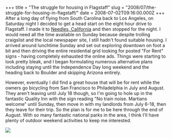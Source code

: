 +++
title = "The struggle for housing in Flagstaff"
slug = "2008/07/the-struggle-for-housing-in-flagstaff/"
date = 2008-07-02T09:16:00.000Z
+++
After a long day of flying from South Carolina back to Los Angeles, on Saturday night I decided to get a head start on the eight hour drive to Flagstaff. I made it to [Needles, California](http://maps.google.com/maps?f=q&hl=en&geocode=&q=needles,+ca&ie=UTF8&z=12&iwloc=addr) and then stopped for the night. I would need all the time available on Sunday because despite trolling craigslist and the local newspaper site, I still hadn't found suitable housing. I arrived around lunchtime Sunday and set out exploring downtown on foot a bit and then driving the entire residential grid looking for posted "For Rent" signs - having completely exhausted the online ads. Things were starting to look pretty bleak, and I began formulating numerous alternative plans including staying until the Independence Day long weekend and the heading back to Boulder and skipping Arizona entirely.

However, eventually I did find a great house that will be for rent while the owners go bicycling from San Francisco to Philadelphia in July and August. They aren't leaving until July 18 though, so I'm going to hole up in the fantastic Quality Inn with the sign reading "No train noise. Martians welcome" until Sunday, then move in with my landlords from July 6-18, then they leave for their trip. So the plan is for me to be here through the end of August. With so many fantastic national parks in the area, I think I'll have plenty of outdoor weekend activities to keep me interested.

![](https://peterlyons-org.s3.amazonaws.com/photos/flagstaff_2008_part_1/016_flagstaff_arrival.jpg)